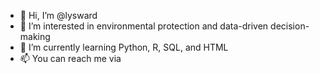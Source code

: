 - 👋 Hi, I’m @lysward
- 👀 I’m interested in environmental protection and data-driven decision-making
- 🌱 I’m currently learning Python, R, SQL, and HTML
- 📫 You can reach me via 

<!---
lysward/lysward is a ✨ special ✨ repository because its `README.md` (this file) appears on your GitHub profile.
You can click the Preview link to take a look at your changes.
--->
